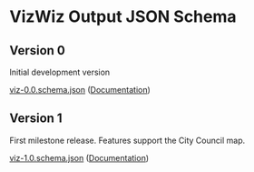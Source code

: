 # VizWiz Output JSON Schema

## Version 0

Initial development version

<a href="./schema/viz-0.0.schema.json">viz-0.0.schema.json</a> (<a href="./vendor/docson/#../../schema/viz-0.0.schema.json">Documentation</a>)

## Version 1

First milestone release. Features support the City Council map.

<a href="./schema/viz-1.0.schema.json">viz-1.0.schema.json</a> (<a href="./vendor/docson/#../../schema/viz-1.0.schema.json">Documentation</a>)


